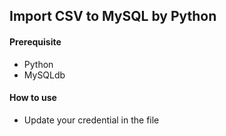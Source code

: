 ## Import CSV to MySQL by Python

#### Prerequisite

- Python
- MySQLdb

#### How to use
- Update your credential in the file
